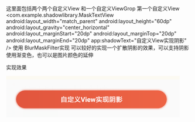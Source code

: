 这里面包括两个两个自定义View 和一个自定义ViewGrop
第一个自定义View     
<com.example.shadowlibrary.MaskTextView
            android:layout_width="match_parent"
            android:layout_height="60dp"
            android:layout_gravity="center_horizontal"
            android:layout_marginStart="20dp"
            android:layout_marginTop="20dp"
            android:layout_marginEnd="20dp"
            app:shadowText="自定义View实现阴影" />
使用 BlurMaskFilter实现
可以较好的实现一个扩散阴影的效果，可以支持阴影使用渐变色，也可以是图片颜色的延伸

实现效果

![实现效果](https://github.com/525642022/shadwoView/blob/master/1.png)
